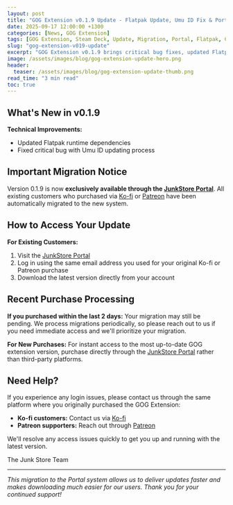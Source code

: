 ```yaml
---
layout: post
title: "GOG Extension v0.1.9 Update - Flatpak Update, Umu ID Fix & Portal Migration"
date: 2025-09-17 12:00:00 +1300
categories: [News, GOG Extension]
tags: [GOG Extension, Steam Deck, Update, Migration, Portal, Flatpak, Compatibility, Umu ID]
slug: "gog-extension-v019-update"
excerpt: "GOG Extension v0.1.9 brings critical bug fixes, updated Flatpak runtime dependencies, and streamlined Portal distribution for Steam Deck users."
image: /assets/images/blog/gog-extension-update-hero.png
header:
  teaser: /assets/images/blog/gog-extension-update-thumb.png
read_time: "3 min read"
toc: true
---
```


<h2 style="text-align: left !important; margin-left: 0;">What's New in v0.1.9</h2>

**Technical Improvements:**
- Updated Flatpak runtime dependencies
- Fixed critical bug with Umu ID updating process

<h2 style="text-align: left !important; margin-left: 0;">Important Migration Notice</h2>

Version 0.1.9 is now **exclusively available through the [JunkStore Portal](https://portal.junkstore.xyz/)**. All existing customers who purchased via [Ko-fi](https://ko-fi.com/junkstore) or [Patreon](https://www.patreon.com/junkstore) have been automatically migrated to the new system.

<h2 style="text-align: left !important; margin-left: 0;">How to Access Your Update</h2>

**For Existing Customers:**
1. Visit the [JunkStore Portal](https://portal.junkstore.xyz/)
2. Log in using the same email address you used for your original Ko-fi or Patreon purchase
3. Download the latest version directly from your account

<h2 style="text-align: left !important; margin-left: 0;">Recent Purchase Processing</h2>

**If you purchased within the last 2 days:** Your migration may still be pending. We process migrations periodically, so please reach out to us if you need immediate access and we'll prioritize your migration.

**For New Purchases:** For instant access to the most up-to-date GOG extension version, purchase directly through the [JunkStore Portal](https://portal.junkstore.xyz/) rather than third-party platforms.

<h2 style="text-align: left !important; margin-left: 0;">Need Help?</h2>

If you experience any login issues, please contact us through the same platform where you originally purchased the GOG Extension:
- **Ko-fi customers:** Contact us via [Ko-fi](https://ko-fi.com/junkstore)
- **Patreon supporters:** Reach out through [Patreon](https://www.patreon.com/junkstore)

We'll resolve any access issues quickly to get you up and running with the latest version.

The Junk Store Team

---

*This migration to the Portal system allows us to deliver updates faster and makes downloading much easier for our users. Thank you for your continued support!*